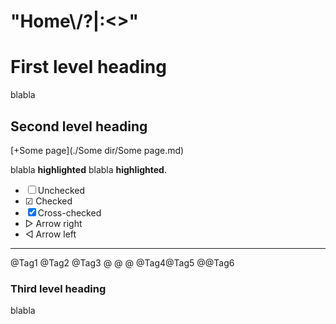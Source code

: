 # "Home\\/?|:<>"
First level heading
===================

blabla

Second level heading
--------------------

[+Some page](./Some dir/Some page.md)

blabla __highlighted__ blabla __highlighted__.

* ☐ Unchecked
* ☑ Checked
* ☒ Cross-checked
* ▷ Arrow right
* ◁ Arrow left

*****

@Tag1 @Tag2 @Tag3
@ @
@
@Tag4@Tag5
@@Tag6

### Third level heading

blabla

